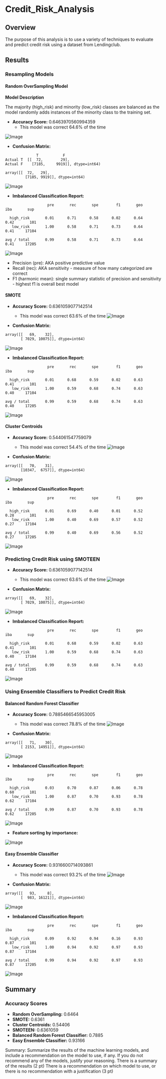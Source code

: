 # Credit_Risk_Analysis
## Overview
The purpose of this analysis is to use a variety of techniques to evaluate and predict credit risk using a dataset from Lendingclub.

## Results
### Resampling Models
#### Random OverSampling Model
**Model Description**

The majority (high_risk) and minority (low_risk) classes are balanced as the model randomly adds instances of the minority class to the training set.


- **Accuracy Score:** 0.6463970560994359
  - This model was correct 64.6% of the time

![Image](https://github.com/MDHetrick/Credit_Risk_Analysis/blob/main/Resources/ROS_AS.png)

- **Confusion Matrix:** 
```         Predicted  Predicted
              T           F
Actual T  [[  72,        29],
Actual F    [7185,     9919]], dtype=int64) 
 
array([[  72,   29],
         [7185, 9919]], dtype=int64)                               
```
![Image](https://github.com/MDHetrick/Credit_Risk_Analysis/blob/main/Resources/ROS_CM.png)

- **Imbalanced Classification Report:**
```
                   pre       rec       spe        f1       geo       iba       sup

  high_risk       0.01      0.71      0.58      0.02      0.64      0.42       101
   low_risk       1.00      0.58      0.71      0.73      0.64      0.41     17104

avg / total       0.99      0.58      0.71      0.73      0.64      0.41     17205
```
![Image](https://github.com/MDHetrick/Credit_Risk_Analysis/blob/main/Resources/ROS_CR2.png)
  - Precision (pre): AKA positive predictive value
  - Recall (rec): AKA sensitivity - measure of how many categorized are correct
  - F1 (harmonic mean): single summary statistic of precision and sensitivity - highest f1 is overall best model


#### SMOTE
- **Accuracy Score:**  0.6361059077142514
  - This model was correct 63.6% of the time
![Image](https://github.com/MDHetrick/Credit_Risk_Analysis/blob/main/Resources/S_AS.png)

- **Confusion Matrix:** 
```
array([[   69,    32],
       [ 7029, 10075]], dtype=int64)
```

![Image](https://github.com/MDHetrick/Credit_Risk_Analysis/blob/main/Resources/S_CM.png)

- **Imbalanced Classification Report:**
```
                   pre       rec       spe        f1       geo       iba       sup

  high_risk       0.01      0.68      0.59      0.02      0.63      0.41       101
   low_risk       1.00      0.59      0.68      0.74      0.63      0.40     17104

avg / total       0.99      0.59      0.68      0.74      0.63      0.40     17205
```

![Image](https://github.com/MDHetrick/Credit_Risk_Analysis/blob/main/Resources/S_CR.png)


#### Cluster Centroids

- **Accuracy Score:** 0.544061547759079
  - This model was correct 54.4% of the time
![Image](https://github.com/MDHetrick/Credit_Risk_Analysis/blob/main/Resources/CC_AS.png)

- **Confusion Matrix:** 
```
array([[   70,    31],
       [10347,  6757]], dtype=int64)
```

![Image](https://github.com/MDHetrick/Credit_Risk_Analysis/blob/main/Resources/CC_CM.png)

- **Imbalanced Classification Report:**
```
                   pre       rec       spe        f1       geo       iba       sup

  high_risk       0.01      0.69      0.40      0.01      0.52      0.28       101
   low_risk       1.00      0.40      0.69      0.57      0.52      0.27     17104

avg / total       0.99      0.40      0.69      0.56      0.52      0.27     17205
```

![Image](https://github.com/MDHetrick/Credit_Risk_Analysis/blob/main/Resources/CC_CR.png)

### Predicting Credit Risk using SMOTEEN
- **Accuracy Score:** 0.6361059077142514
  - This model was correct 63.6% of the time
![Image](https://github.com/MDHetrick/Credit_Risk_Analysis/blob/main/Resources/SM_AS.png)


- **Confusion Matrix:** 
```
array([[   69,    32],
       [ 7029, 10075]], dtype=int64)
```
![Image](https://github.com/MDHetrick/Credit_Risk_Analysis/blob/main/Resources/SM_CM.png)

- **Imbalanced Classification Report:**
```
                   pre       rec       spe        f1       geo       iba       sup

  high_risk       0.01      0.68      0.59      0.02      0.63      0.41       101
   low_risk       1.00      0.59      0.68      0.74      0.63      0.40     17104

avg / total       0.99      0.59      0.68      0.74      0.63      0.40     17205
```
![Image](https://github.com/MDHetrick/Credit_Risk_Analysis/blob/main/Resources/SM_CR.png)

### Using Ensemble Classifiers to Predict Credit Risk
#### Balanced Random Forest Classifier
- **Accuracy Score:** 0.7885466545953005
  - This model was correct 78.8% of the time
![Image](https://github.com/MDHetrick/Credit_Risk_Analysis/blob/main/Resources/BRFC_AS.png)

- **Confusion Matrix:** 
```
array([[   71,    30],
       [ 2153, 14951]], dtype=int64)
```

![Image](https://github.com/MDHetrick/Credit_Risk_Analysis/blob/main/Resources/BRRC_CM.png)

- **Imbalanced Classification Report:**
```
                   pre       rec       spe        f1       geo       iba       sup

  high_risk       0.03      0.70      0.87      0.06      0.78      0.60       101
   low_risk       1.00      0.87      0.70      0.93      0.78      0.62     17104

avg / total       0.99      0.87      0.70      0.93      0.78      0.62     17205
```
![Image](https://github.com/MDHetrick/Credit_Risk_Analysis/blob/main/Resources/BRFC_CR.png)

- **Feature sorting by importance:**


![Image](https://github.com/MDHetrick/Credit_Risk_Analysis/blob/main/Resources/BRFC_DF.png)


#### Easy Ensemble Classifier
- **Accuracy Score:** 0.9316600714093861
  - This model was correct 93.2% of the time
![Image](https://github.com/MDHetrick/Credit_Risk_Analysis/blob/main/Resources/EEC_AS.png)

- **Confusion Matrix:** 
```
array([[   93,     8],
       [  983, 16121]], dtype=int64)
```

![Image](https://github.com/MDHetrick/Credit_Risk_Analysis/blob/main/Resources/EEC_CM.png)

- **Imbalanced Classification Report:**
```
                   pre       rec       spe        f1       geo       iba       sup

  high_risk       0.09      0.92      0.94      0.16      0.93      0.87       101
   low_risk       1.00      0.94      0.92      0.97      0.93      0.87     17104

avg / total       0.99      0.94      0.92      0.97      0.93      0.87     17205
```

![Image](https://github.com/MDHetrick/Credit_Risk_Analysis/blob/main/Resources/EEC_CR.png)

## Summary
### Accuracy Scores
- **Random OverSampling:** 0.6464
- **SMOTE:**  0.6361
- **Cluster Centroids:** 0.54406
- **SMOTEEN:** 0.6361059
- **Balanced Random Forest Classifier:** 0.7885
- **Easy Ensemble Classifier:** 0.93166



Summary: Summarize the results of the machine learning models, and include a recommendation on the model to use, if any. If you do not recommend any of the models, justify your reasoning.
There is a summary of the results (2 pt)
There is a recommendation on which model to use, or there is no recommendation with a justification (3 pt)
